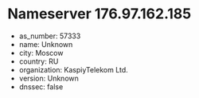 # Nameserver 176.97.162.185

* as_number: 57333
* name: Unknown
* city: Moscow
* country: RU
* organization: KaspiyTelekom Ltd.
* version: Unknown
* dnssec: false
